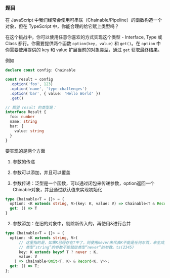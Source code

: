 ### 题目

在 JavaScript 中我们经常会使用可串联（Chainable/Pipeline）的函数构造一个对象，但在 TypeScript 中，你能合理的给它赋上类型吗？

在这个挑战中，你可以使用任意你喜欢的方式实现这个类型 - Interface, Type 或 Class 都行。你需要提供两个函数 `option(key, value)` 和 `get()`。在 `option` 中你需要使用提供的 key 和 value 扩展当前的对象类型，通过 `get` 获取最终结果。

例如

```ts
declare const config: Chainable

const result = config
  .option('foo', 123)
  .option('name', 'type-challenges')
  .option('bar', { value: 'Hello World' })
  .get()

// 期望 result 的类型是：
interface Result {
  foo: number
  name: string
  bar: {
    value: string
  }
}
```
要实现的是两个方面
1. 参数的传递
2. 参数可以添加，并且可以覆盖

1. 参数传递：泛型是一个函数，可以通过闭包来传递参数，option返回一个Chinable对象，并且通过默认值来实现初始化
```ts
type Chainable<T = {}> = {
  option: <K extends string, V>(key: K, value: V) => Chainable<T & Record<K, V>>
  get: () => T
}
```
2. 参数添加：在旧的对象中，剔除新传入的，再使用&进行合并
```ts
type Chainable<T = {}> = {
  option: <K extends string, V>(
      // 这里指的是，如果K已经存在T中了，则使用never来代表K不能是任何东西，来生成报错
      // 类型“string”的参数不能赋给类型“never”的参数。ts(2345)
      key: K extends keyof T ? never : K,
      value: V
    ) => Chainable<Omit<T, K> & Record<K, V>>;
  get: () => T;
};

```
